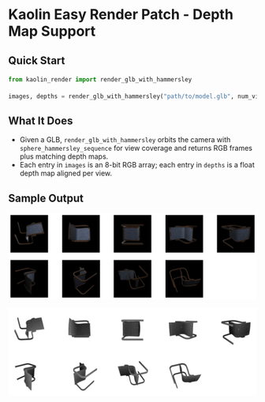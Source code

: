# Kaolin Easy Render Patch - Depth Map Support

## Quick Start
```python
from kaolin_render import render_glb_with_hammersley

images, depths = render_glb_with_hammersley("path/to/model.glb", num_views=10, res=512)
```

## What It Does
- Given a GLB, `render_glb_with_hammersley` orbits the camera with `sphere_hammersley_sequence` for view coverage and returns RGB frames plus matching depth maps.
- Each entry in `images` is an 8-bit RGB array; each entry in `depths` is a float depth map aligned per view.

## Sample Output

![RGB sample](assets/image_rgb.png)

![Depth sample](assets/image_depth.png)